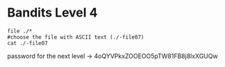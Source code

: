 # Bandits Level 4

```
file ./*
#choose the file with ASCII text (./-file07)
cat ./-file07
```

password for the next level -> 4oQYVPkxZOOEOO5pTW81FB8j8lxXGUQw
